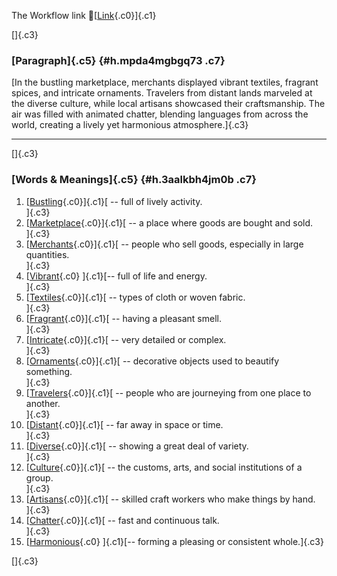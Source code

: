 The Workflow link
👏[[Link](https://www.google.com/url?q=http://www.google.com&sa=D&source=editors&ust=1761121265486380&usg=AOvVaw0NF4QuUj-Nqg-a19aCFTRF){.c0}]{.c1}

[]{.c3}

### [Paragraph]{.c5} {#h.mpda4mgbgq73 .c7}

[In the bustling marketplace, merchants displayed vibrant textiles,
fragrant spices, and intricate ornaments. Travelers from distant lands
marveled at the diverse culture, while local artisans showcased their
craftsmanship. The air was filled with animated chatter, blending
languages from across the world, creating a lively yet harmonious
atmosphere.]{.c3}

------------------------------------------------------------------------

[]{.c3}

### [Words & Meanings]{.c5} {#h.3aalkbh4jm0b .c7}

1.  [[Bustling](https://www.google.com/url?q=http://www.google.com&sa=D&source=editors&ust=1761121265487710&usg=AOvVaw3LD5I_SJs_ik1EXBD3xKkn){.c0}]{.c1}[ --
    full of lively activity.\
    ]{.c3}
2.  [[Marketplace](https://www.google.com/url?q=http://www.google.com&sa=D&source=editors&ust=1761121265487972&usg=AOvVaw1TCsAU6_VXoytD9ZcPEv94){.c0}]{.c1}[ --
    a place where goods are bought and sold.\
    ]{.c3}
3.  [[Merchants](https://www.google.com/url?q=http://www.google.com&sa=D&source=editors&ust=1761121265488302&usg=AOvVaw2d7VYmm-bUuZuI5vSvpbG9){.c0}]{.c1}[ --
    people who sell goods, especially in large quantities.\
    ]{.c3}
4.  [[Vibrant](https://www.google.com/url?q=http://www.google.com&sa=D&source=editors&ust=1761121265488626&usg=AOvVaw2Jghn8uNf9z7Dh2PAglFGR){.c0}
    ]{.c1}[-- full of life and energy.\
    ]{.c3}
5.  [[Textiles](https://www.google.com/url?q=http://www.google.com&sa=D&source=editors&ust=1761121265488849&usg=AOvVaw1dw5M9ANTb6lczW1PtD7Dt){.c0}]{.c1}[ --
    types of cloth or woven fabric.\
    ]{.c3}
6.  [[Fragrant](https://www.google.com/url?q=http://www.google.com&sa=D&source=editors&ust=1761121265489047&usg=AOvVaw0SxQm2KuXQ54ZlWYsyeRVt){.c0}]{.c1}[ --
    having a pleasant smell.\
    ]{.c3}
7.  [[Intricate](https://www.google.com/url?q=http://www.google.com&sa=D&source=editors&ust=1761121265489257&usg=AOvVaw3XCwA_9UDRMQGfriJzVLZQ){.c0}]{.c1}[ --
    very detailed or complex.\
    ]{.c3}
8.  [[Ornaments](https://www.google.com/url?q=http://www.google.com&sa=D&source=editors&ust=1761121265489492&usg=AOvVaw3QfEZPeSgtpCc88Fxk3S8H){.c0}]{.c1}[ --
    decorative objects used to beautify something.\
    ]{.c3}
9.  [[Travelers](https://www.google.com/url?q=http://www.google.com&sa=D&source=editors&ust=1761121265489720&usg=AOvVaw18hrf6KoL1NqQKTQw-4nl9){.c0}]{.c1}[ --
    people who are journeying from one place to another.\
    ]{.c3}
10. [[Distant](https://www.google.com/url?q=http://www.google.com&sa=D&source=editors&ust=1761121265490040&usg=AOvVaw10jFIpM2JvxE0Ao1sGnaxq){.c0}]{.c1}[ --
    far away in space or time.\
    ]{.c3}
11. [[Diverse](https://www.google.com/url?q=http://www.google.com&sa=D&source=editors&ust=1761121265490257&usg=AOvVaw3kp33oFjBnHEYHzPtKJJVu){.c0}]{.c1}[ --
    showing a great deal of variety.\
    ]{.c3}
12. [[Culture](https://www.google.com/url?q=http://www.google.com&sa=D&source=editors&ust=1761121265490497&usg=AOvVaw28f33qoQMWbG90UA-_njJs){.c0}]{.c1}[ --
    the customs, arts, and social institutions of a group.\
    ]{.c3}
13. [[Artisans](https://www.google.com/url?q=http://www.google.com&sa=D&source=editors&ust=1761121265490778&usg=AOvVaw18TlKBU2DMvkLzmj_MhFRr){.c0}]{.c1}[ --
    skilled craft workers who make things by hand.\
    ]{.c3}
14. [[Chatter](https://www.google.com/url?q=http://www.google.com&sa=D&source=editors&ust=1761121265490995&usg=AOvVaw0ioQpVkYxkCyFKlWS9R7zE){.c0}]{.c1}[ --
    fast and continuous talk.\
    ]{.c3}
15. [[Harmonious](https://www.google.com/url?q=http://www.google.com&sa=D&source=editors&ust=1761121265491180&usg=AOvVaw15p1V5cJap-E5omeVPesPR){.c0}
    ]{.c1}[-- forming a pleasing or consistent whole.]{.c3}

[]{.c3}
